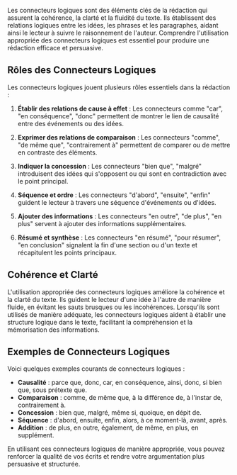 Les connecteurs logiques sont des éléments clés de la rédaction qui assurent la cohérence, la clarté et la fluidité du texte. Ils établissent des relations logiques entre les idées, les phrases et les paragraphes, aidant ainsi le lecteur à suivre le raisonnement de l'auteur. Comprendre l'utilisation appropriée des connecteurs logiques est essentiel pour produire une rédaction efficace et persuasive.

## Rôles des Connecteurs Logiques

Les connecteurs logiques jouent plusieurs rôles essentiels dans la rédaction :

1. **Établir des relations de cause à effet** : Les connecteurs comme "car", "en conséquence", "donc" permettent de montrer le lien de causalité entre des événements ou des idées.

2. **Exprimer des relations de comparaison** : Les connecteurs "comme", "de même que", "contrairement à" permettent de comparer ou de mettre en contraste des éléments.

3. **Indiquer la concession** : Les connecteurs "bien que", "malgré" introduisent des idées qui s'opposent ou qui sont en contradiction avec le point principal.

4. **Séquence et ordre** : Les connecteurs "d'abord", "ensuite", "enfin" guident le lecteur à travers une séquence d'événements ou d'idées.

5. **Ajouter des informations** : Les connecteurs "en outre", "de plus", "en plus" servent à ajouter des informations supplémentaires.

6. **Résumé et synthèse** : Les connecteurs "en résumé", "pour résumer", "en conclusion" signalent la fin d'une section ou d'un texte et récapitulent les points principaux.

## Cohérence et Clarté

L'utilisation appropriée des connecteurs logiques améliore la cohérence et la clarté du texte. Ils guident le lecteur d'une idée à l'autre de manière fluide, en évitant les sauts brusques ou les incohérences. Lorsqu'ils sont utilisés de manière adéquate, les connecteurs logiques aident à établir une structure logique dans le texte, facilitant la compréhension et la mémorisation des informations.

## Exemples de Connecteurs Logiques

Voici quelques exemples courants de connecteurs logiques :

- **Causalité** : parce que, donc, car, en conséquence, ainsi, donc, si bien que, sous prétexte que.
- **Comparaison** : comme, de même que, à la différence de, à l'instar de, contrairement à.
- **Concession** : bien que, malgré, même si, quoique, en dépit de.
- **Séquence** : d'abord, ensuite, enfin, alors, à ce moment-là, avant, après.
- **Addition** : de plus, en outre, également, de même, en plus, en supplément.

En utilisant ces connecteurs logiques de manière appropriée, vous pouvez renforcer la qualité de vos écrits et rendre votre argumentation plus persuasive et structurée.